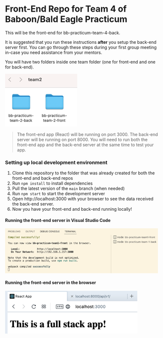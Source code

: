 # Front-End Repo for Team 4 of Baboon/Bald Eagle Practicum

This will be the front-end for bb-practicum-team-4-back.

It is suggested that you run these instructions **after** you setup the back-end server first.
You can go through these steps during your first group meeting in-case you need assistance from your mentors.

You will have two folders inside one team folder (one for front-end and one for back-end). 

![folders](images/folders.png)

>The front-end app (React) will be running on port 3000. The back-end server will be running on port 8000. You will need to run both the front-end app and the back-end server at the same time to test your app.

### Setting up local development environment

1. Clone this repository to the folder that was already created for both the front-end and back-end repos
2. Run `npm install` to install dependencies
3. Pull the latest version of the `main` branch (when needed)
4. Run `npm start` to start the development server
5. Open http://localhost:3000 with your browser to see the data received the back-end server.
6. Now you have your front-end and back-end running locally!

#### Running the front-end server in Visual Studio Code
![vsc running](images/front-end-running-vsc.png)

#### Running the front-end server in the browser
![browser running](images/front-end-running-browser.png)
